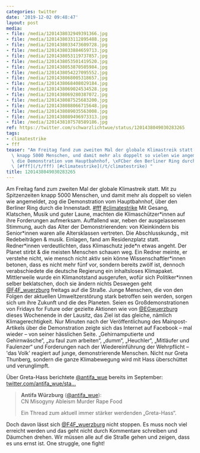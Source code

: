 ```yaml
---
categories: twitter
date: '2019-12-02 09:48:47'
layout: post
media:
- file: /media/1201438032949391366.jpg
- file: /media/1201438033112895488.jpg
- file: /media/1201438033473609728.jpg
- file: /media/1201438033884659713.jpg
- file: /media/1201438053119737857.jpg
- file: /media/1201438053501419520.jpg
- file: /media/1201438053870505984.jpg
- file: /media/1201438054227095552.jpg
- file: /media/1201438068005318657.jpg
- file: /media/1201438068408029184.jpg
- file: /media/1201438069024534528.jpg
- file: /media/1201438069280387072.jpg
- file: /media/1201438087525683200.jpg
- file: /media/1201438088066715648.jpg
- file: /media/1201438089035563008.jpg
- file: /media/1201438089496973313.jpg
- file: /media/1201438107578589186.jpg
ref: https://twitter.com/schwarzlichtwue/status/1201438049030283265
tags:
- climatestrike
- fff
teaser: "Am Freitag fand zum zweiten Mal der globale Klimastreik statt. Mit zu Spitzenzeiten\
  \ knapp 5000 Menschen, und damit mehr als doppelt so vielen wie angemeldet, zog\
  \ die Demonstration vom Hauptbahnhof, \xFCber den Berliner Ring durch die Innenstadt.\
  \ [#fff](/t/fff) [#climatestrike](/t/climatestrike) "
title: 1201438049030283265
---
```

Am Freitag fand zum zweiten Mal der globale Klimastreik statt. Mit zu Spitzenzeiten knapp 5000 Menschen, und damit mehr als doppelt so vielen wie angemeldet, zog die Demonstration vom Hauptbahnhof, über den Berliner Ring durch die Innenstadt. [#fff](/t/fff) [#climatestrike](/t/climatestrike) 
Mit Gesang, Klatschen, Musik und guter Laune, machten die Klimaschützer\*innen auf ihre Forderungen aufmerksam. Auffallend war, neben der ausgelassenen Stimmung, auch das Alter der Demonstrierenden: von Kleinkindern bis Senior\*innen waren alle Altersklassen vertreten. 
Die Abschlusskundg., mit Redebeiträgen &amp; musik. Einlagen, fand am Residenzplatz statt. Redner\*innen verdeutlichten, dass Klimaschutz jede\*n etwas angeht. Der Planet stirbt &amp; die meisten Menschen schauen weg. Ein Redner meinte, er verstehe nicht, wie mensch nicht aktiv sein könne 
Wissenschaftler\*innen betonen, dass es nicht mehr fünf vor, sondern bereits zwölf ist, dennoch verabschiedete die deutsche Regierung ein inhaltsloses Klimapaket. Mittlerweile wurde ein Klimanotstand ausgerufen, wofür sich Politiker\*innen selber beklatschen, doch sie ändern nichts 
Deswegen geht [@F4F_wuerzburg](https://twitter.com/F4F_wuerzburg) freitags auf die Straße. Junge Menschen, die von den Folgen der aktuellen Umweltzerstörung stark betroffen sein werden, sorgen sich um ihre Zukunft und die des Planeten. 
Seien es Großdemonstrationen von Fridays for Future oder gezielte Aktionen wie von [@EGwuerzburg](https://twitter.com/EGwuerzburg) dieses Wochenende in der Lausitz, das Ziel ist das gleiche, nämlich Klimagerechtigkeit.
Nur Minuten nach der Veröffentlichung des Mainpost-Artikels über die Demonstration zeigte sich das Internet auf Facebook – mal wieder – von seiner hässlichen Seite.
„Gehirnamputierte und Gehirnwäsche“, „zu faul zum arbeiten“, „dumm“, „Heuchler“, „Mitläufer und Faulenzer“ und Forderungen nach der Wiedereinführung der Wehrpflicht – 'das Volk' reagiert auf junge, demonstrierende Menschen.
Nicht nur Greta Thunberg, sondern die ganze Klimabewegung wird mit Hass überschüttet und verunglimpft.



Über Greta-Hass berichtete [@antifa_wue](https://twitter.com/antifa_wue) bereits im September: [twitter.com/antifa_wue/sta…](https://twitter.com/antifa_wue/status/1177929893906178048)
> <b>Antifa Würzburg</b> ([@antifa_wue](https://twitter.com/antifa_wue)):  
>CN Misogyny Ableism Murder Rape Food  
>  
>  
>  
>Ein Thread zum aktuell immer stärker werdenden „Greta-Hass“.  
>  
>  


Doch davon lässt sich [@F4F_wuerzburg](https://twitter.com/F4F_wuerzburg) nicht stoppen. Es muss noch viel erreicht werden und das geht nicht durch Kommentare schreiben und Däumchen drehen. Wir müssen alle auf die Straße gehen und zeigen, dass es uns ernst ist. One struggle, one fight!
